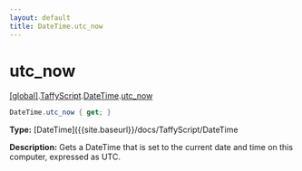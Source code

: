 ```yaml
---
layout: default
title: DateTime.utc_now
---
```


# utc_now

[\[global\]]({{site.baseurl}}/docs/).[TaffyScript]({{site.baseurl}}/docs/TaffyScript/).[DateTime]({{site.baseurl}}/docs/TaffyScript/DateTime/).[utc_now]({{site.baseurl}}/docs/TaffyScript/DateTime/utc_now/)

```cs
DateTime.utc_now { get; }
```

**Type:** [DateTime]({{site.baseurl}}/docs/TaffyScript/DateTime

**Description:** Gets a DateTime that is set to the current date and time on this computer, expressed as UTC.
